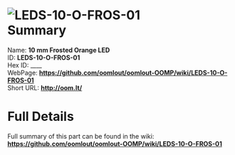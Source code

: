 
![LEDS-10-O-FROS-01](https://github.com/oomlout/oomlout-OOMP/blob/master/parts/LEDS-10-O-FROS-01/LEDS-10-O-FROS-01_420.jpg)   
Summary
=================
  
Name: __10 mm Frosted Orange LED__    
ID: __LEDS-10-O-FROS-01__   
Hex ID: ____   
WebPage: __https://github.com/oomlout/oomlout-OOMP/wiki/LEDS-10-O-FROS-01__   
Short URL: __http://oom.lt/__   

Full Details
==========================
Full summary of this part can be found in the wiki:   
__https://github.com/oomlout/oomlout-OOMP/wiki/LEDS-10-O-FROS-01__    

